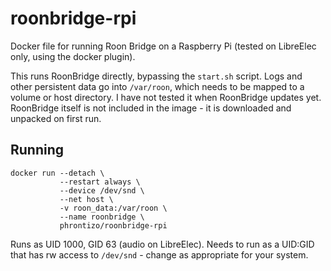 # roonbridge-rpi
Docker file for running Roon Bridge on a Raspberry Pi (tested on LibreElec only, using the docker plugin).

This runs RoonBridge directly, bypassing the `start.sh` script. Logs and other persistent data go into `/var/roon`, which needs to be mapped to a volume or host directory. I have not tested it when RoonBridge updates yet. RoonBridge itself is not included in the image - it is downloaded and unpacked on first run.

## Running
```
docker run --detach \
           --restart always \
           --device /dev/snd \
           --net host \
           -v roon_data:/var/roon \
           --name roonbridge \
           phrontizo/roonbridge-rpi
```
Runs as UID 1000, GID 63 (audio on LibreElec). Needs to run as a UID:GID that has rw access to `/dev/snd` - change as appropriate for your system.
